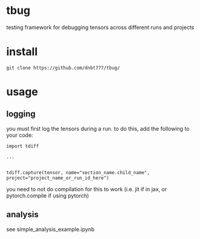 # tbug
testing framework for debugging tensors across different runs and projects

# install
`git clone https://github.com/dnbt777/tbug/`

# usage

## logging

you must first log the tensors during a run. to do this, add the following to your code:

```
import tdiff

...


tdiff.capture(tensor, name="section_name.child_name", project="project_name_or_run_id_here")
```

you need to not do compilation for this to work (i.e. jit if in jax, or pytorch.compile if using pytorch)

## analysis

see simple_analysis_example.ipynb

